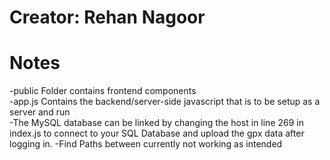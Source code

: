 # Creator: Rehan Nagoor

# Notes
-public Folder contains frontend components  
-app.js Contains the backend/server-side javascript that is to be setup as a server and run  
-The MySQL database can be linked by changing the host in line 269 in index.js to connect to
    your SQL Database and upload the gpx data after logging in.
-Find Paths between currently not working as intended  